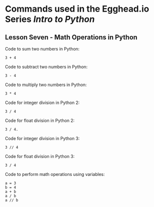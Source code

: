 # Commands used in the Egghead.io Series *Intro to Python*
## Lesson Seven - Math Operations in Python

Code to sum two numbers in Python:

`3 + 4`

Code to subtract two numbers in Python:

`3 - 4`

Code to multiply two numbers in Python:

`3 * 4`

Code for integer division in Python 2:

`3 / 4`

Code for float division in Python 2:

`3 / 4.`

Code for integer division in Python 3:

`3 // 4`

Code for float division in Python 3:

`3 / 4`

Code to perform math operations using variables:

```
a = 3
b = 4
a + b
a / b
a // b
```
